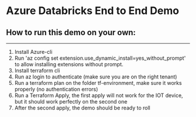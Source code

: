 # Azure Databricks End to End Demo


## How to run this demo on your own:
---

1. Install Azure-cli
2. Run 'az config set extension.use_dynamic_install=yes_without_prompt' to allow installing extensions without prompt.
3. Install terraform cli
4. Run az login to authenticate (make sure you are on the right tenant)
5. Run a terraform plan on the folder tf-environment, make sure it works properly (no authentication errors)
6. Run a Terraform Apply, the first apply will not work for the IOT device, but it should work perfectly on the second one
7. After the second apply, the demo should be ready to roll

